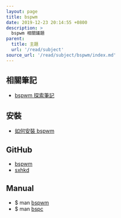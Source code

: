 ```yaml
---
layout: page
title: bspwm
date: 2019-12-23 20:14:55 +0800
description: >
  bspwm 相關議題
parent:
  title: 主題
  url: '/read/subject'
source_url: '/read/subject/bspwm/index.md'
---
```



## 相關筆記

* [bspwm 探索筆記](https://samwhelp.github.io/note-about-bspwm/)


## 安裝

* [如何安裝 bspwm](install-bspwm)


## GitHub

* [bspwm](https://github.com/baskerville/bspwm)
* [sxhkd](https://github.com/baskerville/sxhkd)

## Manual

* $ man [bspwm](https://manpages.ubuntu.com/manpages/bionic/en/man1/bspwm.1.html)
* $ man [bspc](https://manpages.ubuntu.com/manpages/bionic/en/man1/bspc.1.html)
